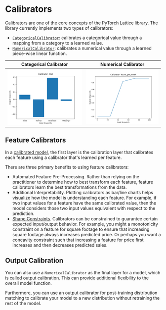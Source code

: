 # Calibrators

Calibrators are one of the core concepts of the PyTorch Lattice library. The library currently implements two types of calibrators:

- [`CategoricalCalibrator`](../api/layers.md#pytorch_lattice.layers.CategoricalCalibrator): calibrates a categorical value through a mapping from a category to a learned value.
- [`NumericalCalibrator`](../api/layers.md#pytorch_lattice.layers.NumericalCalibrator): calibrates a numerical value through a learned piece-wise linear function.

Categorical Calibrator          | Numerical Calibrator
:------------------------------:|:----------------------------------------:
![](../img/thal_calibrator.png) | ![](../img/hours_per_week_calibrator.png)

## Feature Calibrators

In a [calibrated model](model_types.md), the first layer is the calibration layer that calibrates each feature using a calibrator that's learned per feature.

There are three primary benefits to using feature calibrators:

- Automated Feature Pre-Processing. Rather than relying on the practitioner to determine how to best transform each feature, feature calibrators learn the best transformations from the data.
- Additional Interpretability. Plotting calibrators as bar/line charts helps visualize how the model is understanding each feature. For example, if two input values for a feature have the same calibrated value, then the model considers those two input values equivalent with respect to the prediction.
- [Shape Constraints](shape_constraints.md). Calibrators can be constrained to guarantee certain expected input/output behavior. For example, you might a monotonicity constraint on a feature for square footage to ensure that increasing square footage always increases predicted price. Or perhaps you want a concavity constraint such that increasing a feature for price first increases and then decreases predicted sales.

## Output Calibration

You can also use a `NumericalCalibrator` as the final layer for a model, which is called output calibration. This can provide additional flexibility to the overall model function.

Furthermore, you can use an output calibrator for post-training distribution matching to calibrate your model to a new distribution without retraining the rest of the model.

